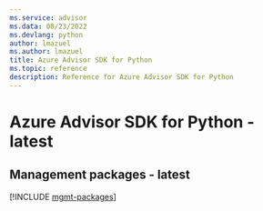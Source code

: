 ```yaml
---
ms.service: advisor
ms.data: 08/23/2022
ms.devlang: python
author: lmazuel
ms.author: lmazuel
title: Azure Advisor SDK for Python
ms.topic: reference
description: Reference for Azure Advisor SDK for Python
---
```

# Azure Advisor SDK for Python - latest

## Management packages - latest
[!INCLUDE [mgmt-packages](advisor-mgmt-index.md)]